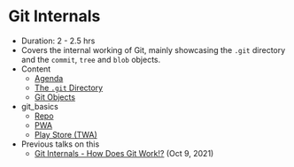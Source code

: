 # Git Internals

- Duration: 2 - 2.5 hrs
- Covers the internal working of Git, mainly showcasing the `.git` directory and the `commit`, `tree` and `blob` objects.
- Content
  - [Agenda](agenda.md)
  - [The `.git` Directory](https://harshkapadia2.github.io/git_basics/#_the_git_directory)
  - [Git Objects](https://harshkapadia2.github.io/git_basics/#_git_objects)
- git_basics
  - [Repo](https://github.com/HarshKapadia2/git_basics)
  - [PWA](https://harshkapadia2.github.io/git_basics/)
  - [Play Store (TWA)](https://play.google.com/store/apps/details?id=com.harsh_kapadia.git_basics)
- Previous talks on this
  - [Git Internals - How Does Git Work!?](https://www.youtube.com/watch?v=cwnj8N8t46s) (Oct 9, 2021)
